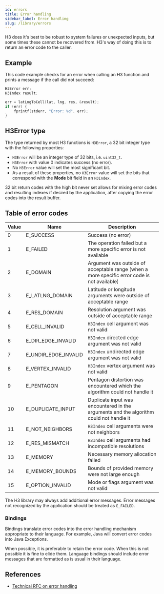 ```yaml
---
id: errors
title: Error handling
sidebar_label: Error handling
slug: /library/errors
---
```


H3 does it's best to be robust to system failures or unexpected inputs, but
some times these cannot be recovered from. H3's way of doing this is to return
an error code to the caller.

## Example

This code example checks for an error when calling an H3 function and prints a message if the call did not succeed:

```c
H3Error err;
H3Index result;

err = latLngToCell(lat, lng, res, &result);
if (err) {
    fprintf(stderr, "Error: %d", err);
}
```

## H3Error type

The type returned by most H3 functions is `H3Error`, a 32 bit integer type with the following properties:

* `H3Error` will be an integer type of 32 bits, i.e. `uint32_t`.
* `H3Error` with value 0 indicates success (no error).
* No `H3Error` value will set the most significant bit.
* As a result of these properties, no `H3Error` value will set the bits that correspond with the **Mode** bit field in an `H3Index`.

32 bit return codes with the high bit never set allows for mixing error codes and resulting indexes if desired by the application, after copying the error codes into the result buffer.

## Table of error codes

| Value | Name                 | Description
| ----- | -------------------- | -----------
| 0     | E_SUCCESS            | Success (no error)
| 1     | E_FAILED             | The operation failed but a more specific error is not available
| 2     | E_DOMAIN             | Argument was outside of acceptable range (when a more specific error code is not available)
| 3     | E_LATLNG_DOMAIN      | Latitude or longitude arguments were outside of acceptable range
| 4     | E_RES_DOMAIN         | Resolution argument was outside of acceptable range
| 5     | E_CELL_INVALID       | `H3Index` cell argument was not valid
| 6     | E_DIR_EDGE_INVALID   | `H3Index` directed edge argument was not valid
| 7     | E_UNDIR_EDGE_INVALID | `H3Index` undirected edge argument was not valid
| 8     | E_VERTEX_INVALID     | `H3Index` vertex argument was not valid
| 9     | E_PENTAGON           | Pentagon distortion was encountered which the algorithm could not handle it
| 10    | E_DUPLICATE_INPUT    | Duplicate input was encountered in the arguments and the algorithm could not handle it
| 11    | E_NOT_NEIGHBORS      | `H3Index` cell arguments were not neighbors
| 12    | E_RES_MISMATCH       | `H3Index` cell arguments had incompatible resolutions
| 13    | E_MEMORY             | Necessary memory allocation failed
| 14    | E_MEMORY_BOUNDS      | Bounds of provided memory were not large enough
| 15    | E_OPTION_INVALID     | Mode or flags argument was not valid

The H3 library may always add additional error messages. Error messages not recognized by the application should be treated as `E_FAILED`.

### Bindings

Bindings translate error codes into the error handling mechanism appropriate to their language. For example, Java will convert error codes into Java Exceptions.

When possible, it is preferable to retain the error code. When this is not possible it is fine to elide them. Language bindings should include error messages that are formatted as is usual in their language.

## References

* [Technical RFC on error handling](https://github.com/uber/h3/blob/master/dev-docs/RFCs/v4.0.0/error-handling-rfc.md)
